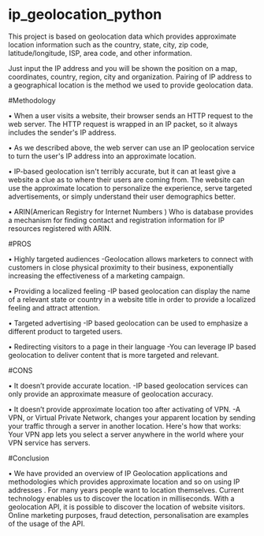 # ip_geolocation_python
This project is based on geolocation data which provides approximate location information such as the country, state, city, zip code, latitude/longitude, ISP, area code, and other information.

Just input the IP address and you will be shown the position on a map, coordinates, country, region, city and organization. Pairing of IP address to a geographical location is the method we used to provide geolocation data.

#Methodology

• When a user visits a website, their browser sends an HTTP request to the web server. The HTTP request is wrapped in an IP packet, so it always includes the sender's IP address.

• As we described above, the web server can use an IP geolocation service to turn the user's IP address into an approximate location.

• IP-based geolocation isn't terribly accurate, but it can at least give a website a clue as to where their users are coming from. The website can use the approximate location to personalize the experience, serve targeted advertisements, or simply understand their user demographics better.

• ARIN(American Registry for Internet Numbers ) Who is database provides a mechanism for finding contact and registration information for IP resources registered with ARIN.

#PROS

• Highly targeted audiences
   -Geolocation allows marketers to connect with customers in close physical proximity to
their business, exponentially increasing the effectiveness of a marketing campaign.

• Providing a localized feeling
   -IP based geolocation can display the name of a relevant state or country in a website title in order to provide a localized feeling and attract attention.
   
• Targeted advertising
   -IP based geolocation can be used to emphasize a different product to targeted users.
   
• Redirecting visitors to a page in their language
   -You can leverage IP based geolocation to deliver content that is more targeted and relevant.

#CONS

• It doesn’t provide accurate location.
    -IP based geolocation services can only provide an approximate measure of geolocation accuracy.
    
• It doesn’t provide approximate location too after activating of VPN.
    -A VPN, or Virtual Private Network, changes your apparent location by sending your traffic through a server in another location. Here's how that works: Your VPN app lets you select a server anywhere in the world where your VPN service has servers.

#Conclusion

• We have provided an overview of IP Geolocation applications and methodologies which provides approximate location and so on using IP addresses . For many years people want to location themselves. Current technology enables us to discover the location in milliseconds. With a geolocation API, it is possible to discover the location of website visitors. Online marketing purposes, fraud detection, personalisation are examples of the usage of the API.

